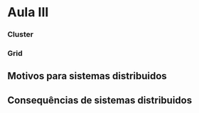 # Aula III

### Cluster

### Grid

## Motivos para sistemas distribuidos



## Consequências de sistemas distribuidos

